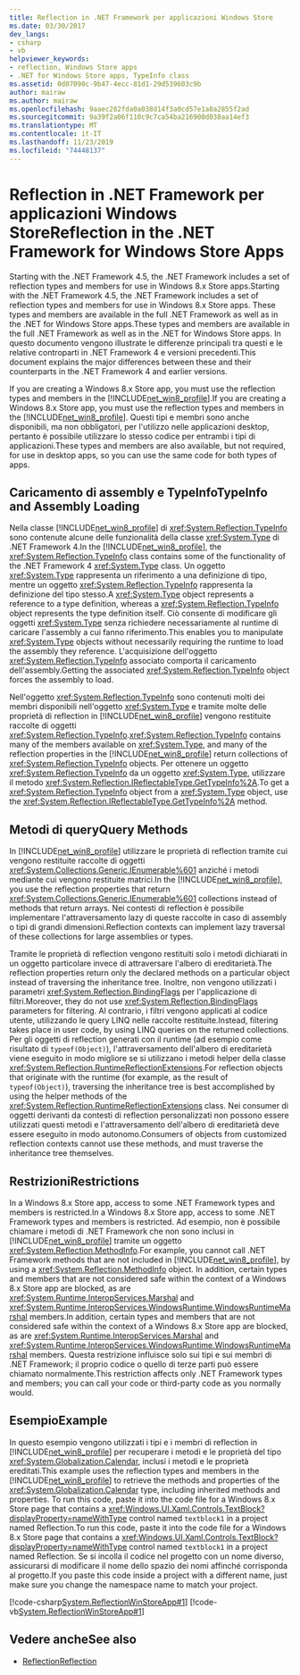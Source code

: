 ```yaml
---
title: Reflection in .NET Framework per applicazioni Windows Store
ms.date: 03/30/2017
dev_langs:
- csharp
- vb
helpviewer_keywords:
- reflection, Windows Store apps
- .NET for Windows Store apps, TypeInfo class
ms.assetid: 0d07090c-9b47-4ecc-81d1-29d539603c9b
author: mairaw
ms.author: mairaw
ms.openlocfilehash: 9aaec282fda0a038d14f3a0cd57e1a8a2855f2ad
ms.sourcegitcommit: 9a39f2a06f110c9c7ca54ba216900d038aa14ef3
ms.translationtype: MT
ms.contentlocale: it-IT
ms.lasthandoff: 11/23/2019
ms.locfileid: "74448137"
---
```

# <a name="reflection-in-the-net-framework-for-windows-store-apps"></a><span data-ttu-id="00099-102">Reflection in .NET Framework per applicazioni Windows Store</span><span class="sxs-lookup"><span data-stu-id="00099-102">Reflection in the .NET Framework for Windows Store Apps</span></span>

<span data-ttu-id="00099-103">Starting with the .NET Framework 4.5, the .NET Framework includes a set of reflection types and members for use in Windows 8.x Store apps.</span><span class="sxs-lookup"><span data-stu-id="00099-103">Starting with the .NET Framework 4.5, the .NET Framework includes a set of reflection types and members for use in Windows 8.x Store apps.</span></span> <span data-ttu-id="00099-104">These types and members are available in the full .NET Framework as well as in the .NET for Windows Store apps.</span><span class="sxs-lookup"><span data-stu-id="00099-104">These types and members are available in the full .NET Framework as well as in the .NET for Windows Store apps.</span></span> <span data-ttu-id="00099-105">In questo documento vengono illustrate le differenze principali tra questi e le relative controparti in .NET Framework 4 e versioni precedenti.</span><span class="sxs-lookup"><span data-stu-id="00099-105">This document explains the major differences between these and their counterparts in the .NET Framework 4 and earlier versions.</span></span>  
  
 <span data-ttu-id="00099-106">If you are creating a Windows 8.x Store app, you must use the reflection types and members in the [!INCLUDE[net_win8_profile](../../../includes/net-win8-profile-md.md)].</span><span class="sxs-lookup"><span data-stu-id="00099-106">If you are creating a Windows 8.x Store app, you must use the reflection types and members in the [!INCLUDE[net_win8_profile](../../../includes/net-win8-profile-md.md)].</span></span> <span data-ttu-id="00099-107">Questi tipi e membri sono anche disponibili, ma non obbligatori, per l'utilizzo nelle applicazioni desktop, pertanto è possibile utilizzare lo stesso codice per entrambi i tipi di applicazioni.</span><span class="sxs-lookup"><span data-stu-id="00099-107">These types and members are also available, but not required, for use in desktop apps, so you can use the same code for both types of apps.</span></span>  
  
## <a name="typeinfo-and-assembly-loading"></a><span data-ttu-id="00099-108">Caricamento di assembly e TypeInfo</span><span class="sxs-lookup"><span data-stu-id="00099-108">TypeInfo and Assembly Loading</span></span>  
 <span data-ttu-id="00099-109">Nella classe [!INCLUDE[net_win8_profile](../../../includes/net-win8-profile-md.md)] di <xref:System.Reflection.TypeInfo> sono contenute alcune delle funzionalità della classe <xref:System.Type> di .NET Framework 4.</span><span class="sxs-lookup"><span data-stu-id="00099-109">In the [!INCLUDE[net_win8_profile](../../../includes/net-win8-profile-md.md)], the <xref:System.Reflection.TypeInfo> class contains some of the functionality of the .NET Framework 4 <xref:System.Type> class.</span></span> <span data-ttu-id="00099-110">Un oggetto <xref:System.Type> rappresenta un riferimento a una definizione di tipo, mentre un oggetto <xref:System.Reflection.TypeInfo> rappresenta la definizione del tipo stesso.</span><span class="sxs-lookup"><span data-stu-id="00099-110">A <xref:System.Type> object represents a reference to a type definition, whereas a <xref:System.Reflection.TypeInfo> object represents the type definition itself.</span></span> <span data-ttu-id="00099-111">Ciò consente di modificare gli oggetti <xref:System.Type> senza richiedere necessariamente al runtime di caricare l'assembly a cui fanno riferimento.</span><span class="sxs-lookup"><span data-stu-id="00099-111">This enables you to manipulate <xref:System.Type> objects without necessarily requiring the runtime to load the assembly they reference.</span></span> <span data-ttu-id="00099-112">L'acquisizione dell'oggetto <xref:System.Reflection.TypeInfo> associato comporta il caricamento dell'assembly.</span><span class="sxs-lookup"><span data-stu-id="00099-112">Getting the associated <xref:System.Reflection.TypeInfo> object forces the assembly to load.</span></span>  
  
 <span data-ttu-id="00099-113">Nell'oggetto <xref:System.Reflection.TypeInfo> sono contenuti molti dei membri disponibili nell'oggetto <xref:System.Type> e tramite molte delle proprietà di reflection in [!INCLUDE[net_win8_profile](../../../includes/net-win8-profile-md.md)] vengono restituite raccolte di oggetti <xref:System.Reflection.TypeInfo>.</span><span class="sxs-lookup"><span data-stu-id="00099-113"><xref:System.Reflection.TypeInfo> contains many of the members available on <xref:System.Type>, and many of the reflection properties in the [!INCLUDE[net_win8_profile](../../../includes/net-win8-profile-md.md)] return collections of <xref:System.Reflection.TypeInfo> objects.</span></span> <span data-ttu-id="00099-114">Per ottenere un oggetto <xref:System.Reflection.TypeInfo> da un oggetto <xref:System.Type>, utilizzare il metodo <xref:System.Reflection.IReflectableType.GetTypeInfo%2A>.</span><span class="sxs-lookup"><span data-stu-id="00099-114">To get a <xref:System.Reflection.TypeInfo> object from a <xref:System.Type> object, use the <xref:System.Reflection.IReflectableType.GetTypeInfo%2A> method.</span></span>  
  
## <a name="query-methods"></a><span data-ttu-id="00099-115">Metodi di query</span><span class="sxs-lookup"><span data-stu-id="00099-115">Query Methods</span></span>  
 <span data-ttu-id="00099-116">In [!INCLUDE[net_win8_profile](../../../includes/net-win8-profile-md.md)] utilizzare le proprietà di reflection tramite cui vengono restituite raccolte di oggetti <xref:System.Collections.Generic.IEnumerable%601> anziché i metodi mediante cui vengono restituite matrici.</span><span class="sxs-lookup"><span data-stu-id="00099-116">In the [!INCLUDE[net_win8_profile](../../../includes/net-win8-profile-md.md)], you use the reflection properties that return <xref:System.Collections.Generic.IEnumerable%601> collections instead of methods that return arrays.</span></span> <span data-ttu-id="00099-117">Nei contesti di reflection è possibile implementare l'attraversamento lazy di queste raccolte in caso di assembly o tipi di grandi dimensioni.</span><span class="sxs-lookup"><span data-stu-id="00099-117">Reflection contexts can implement lazy traversal of these collections for large assemblies or types.</span></span>  
  
 <span data-ttu-id="00099-118">Tramite le proprietà di reflection vengono restituiti solo i metodi dichiarati in un oggetto particolare invece di attraversare l'albero di ereditarietà.</span><span class="sxs-lookup"><span data-stu-id="00099-118">The reflection properties return only the declared methods on a particular object instead of traversing the inheritance tree.</span></span> <span data-ttu-id="00099-119">Inoltre, non vengono utilizzati i parametri <xref:System.Reflection.BindingFlags> per l'applicazione di filtri.</span><span class="sxs-lookup"><span data-stu-id="00099-119">Moreover, they do not use <xref:System.Reflection.BindingFlags> parameters for filtering.</span></span> <span data-ttu-id="00099-120">Al contrario, i filtri vengono applicati al codice utente, utilizzando le query LINQ nelle raccolte restituite.</span><span class="sxs-lookup"><span data-stu-id="00099-120">Instead, filtering takes place in user code, by using LINQ queries on the returned collections.</span></span> <span data-ttu-id="00099-121">Per gli oggetti di reflection generati con il runtime (ad esempio come risultato di `typeof(Object)`), l'attraversamento dell'albero di ereditarietà viene eseguito in modo migliore se si utilizzano i metodi helper della classe <xref:System.Reflection.RuntimeReflectionExtensions>.</span><span class="sxs-lookup"><span data-stu-id="00099-121">For reflection objects that originate with the runtime (for example, as the result of `typeof(Object)`), traversing the inheritance tree is best accomplished by using the helper methods of the <xref:System.Reflection.RuntimeReflectionExtensions> class.</span></span> <span data-ttu-id="00099-122">Nei consumer di oggetti derivanti da contesti di reflection personalizzati non possono essere utilizzati questi metodi e l'attraversamento dell'albero di ereditarietà deve essere eseguito in modo autonomo.</span><span class="sxs-lookup"><span data-stu-id="00099-122">Consumers of objects from customized reflection contexts cannot use these methods, and must traverse the inheritance tree themselves.</span></span>  
  
## <a name="restrictions"></a><span data-ttu-id="00099-123">Restrizioni</span><span class="sxs-lookup"><span data-stu-id="00099-123">Restrictions</span></span>  
 <span data-ttu-id="00099-124">In a Windows 8.x Store app, access to some .NET Framework types and members is restricted.</span><span class="sxs-lookup"><span data-stu-id="00099-124">In a Windows 8.x Store app, access to some .NET Framework types and members is restricted.</span></span> <span data-ttu-id="00099-125">Ad esempio, non è possibile chiamare i metodi di .NET Framework che non sono inclusi in [!INCLUDE[net_win8_profile](../../../includes/net-win8-profile-md.md)] tramite un oggetto <xref:System.Reflection.MethodInfo>.</span><span class="sxs-lookup"><span data-stu-id="00099-125">For example, you cannot call .NET Framework methods that are not included in [!INCLUDE[net_win8_profile](../../../includes/net-win8-profile-md.md)], by using a <xref:System.Reflection.MethodInfo> object.</span></span> <span data-ttu-id="00099-126">In addition, certain types and members that are not considered safe within the context of a Windows 8.x Store app are blocked, as are <xref:System.Runtime.InteropServices.Marshal> and <xref:System.Runtime.InteropServices.WindowsRuntime.WindowsRuntimeMarshal> members.</span><span class="sxs-lookup"><span data-stu-id="00099-126">In addition, certain types and members that are not considered safe within the context of a Windows 8.x Store app are blocked, as are <xref:System.Runtime.InteropServices.Marshal> and <xref:System.Runtime.InteropServices.WindowsRuntime.WindowsRuntimeMarshal> members.</span></span> <span data-ttu-id="00099-127">Questa restrizione influisce solo sui tipi e sui membri di .NET Framework; il proprio codice o quello di terze parti può essere chiamato normalmente.</span><span class="sxs-lookup"><span data-stu-id="00099-127">This restriction affects only .NET Framework types and members; you can call your code or third-party code as you normally would.</span></span>  
  
## <a name="example"></a><span data-ttu-id="00099-128">Esempio</span><span class="sxs-lookup"><span data-stu-id="00099-128">Example</span></span>  
 <span data-ttu-id="00099-129">In questo esempio vengono utilizzati i tipi e i membri di reflection in [!INCLUDE[net_win8_profile](../../../includes/net-win8-profile-md.md)] per recuperare i metodi e le proprietà del tipo <xref:System.Globalization.Calendar>, inclusi i metodi e le proprietà ereditati.</span><span class="sxs-lookup"><span data-stu-id="00099-129">This example uses the reflection types and members in the [!INCLUDE[net_win8_profile](../../../includes/net-win8-profile-md.md)] to retrieve the methods and properties of the <xref:System.Globalization.Calendar> type, including inherited methods and properties.</span></span> <span data-ttu-id="00099-130">To run this code, paste it into the code file for a Windows 8.x Store page that contains a <xref:Windows.UI.Xaml.Controls.TextBlock?displayProperty=nameWithType> control named `textblock1` in a project named Reflection.</span><span class="sxs-lookup"><span data-stu-id="00099-130">To run this code, paste it into the code file for a Windows 8.x Store page that contains a <xref:Windows.UI.Xaml.Controls.TextBlock?displayProperty=nameWithType> control named `textblock1` in a project named Reflection.</span></span> <span data-ttu-id="00099-131">Se si incolla il codice nel progetto con un nome diverso, assicurarsi di modificare il nome dello spazio dei nomi affinché corrisponda al progetto.</span><span class="sxs-lookup"><span data-stu-id="00099-131">If you paste this code inside a project with a different name, just make sure you change the namespace name to match your project.</span></span>  
  
 [!code-csharp[System.ReflectionWinStoreApp#1](../../../samples/snippets/csharp/VS_Snippets_CLR_System/system.reflectionwinstoreapp/cs/mainpage.xaml.cs#1)]
 [!code-vb[System.ReflectionWinStoreApp#1](../../../samples/snippets/visualbasic/VS_Snippets_CLR_System/system.reflectionwinstoreapp/vb/mainpage.xaml.vb#1)]  
  
## <a name="see-also"></a><span data-ttu-id="00099-132">Vedere anche</span><span class="sxs-lookup"><span data-stu-id="00099-132">See also</span></span>

- [<span data-ttu-id="00099-133">Reflection</span><span class="sxs-lookup"><span data-stu-id="00099-133">Reflection</span></span>](reflection.md)
